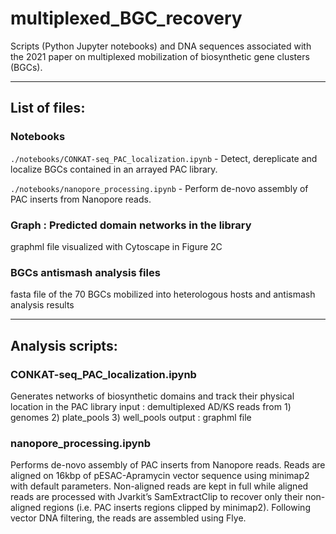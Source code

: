 # multiplexed_BGC_recovery

Scripts (Python Jupyter notebooks) and DNA sequences associated with the 2021 paper on multiplexed mobilization of biosynthetic gene clusters (BGCs).  

---
## List of files:

### Notebooks
```./notebooks/CONKAT-seq_PAC_localization.ipynb``` - Detect, dereplicate and localize BGCs contained in an arrayed PAC library.

```./notebooks/nanopore_processing.ipynb``` - Perform de-novo assembly of PAC inserts from Nanopore reads.

### Graph : Predicted domain networks in the library
graphml file visualized with Cytoscape in Figure 2C

### BGCs antismash analysis files
fasta file of the 70 BGCs mobilized into heterologous hosts and antismash analysis results 

---

## Analysis scripts:
### CONKAT-seq_PAC_localization.ipynb
Generates networks of biosynthetic domains and track their physical location in the PAC library
input : demultiplexed AD/KS reads from 1) genomes 2) plate_pools 3) well_pools
output : graphml file

### nanopore_processing.ipynb
Performs de-novo assembly of PAC inserts from Nanopore reads. Reads are aligned on 16kbp of pESAC-Apramycin vector sequence using minimap2 with default parameters. Non-aligned reads are kept in full while aligned reads are processed with Jvarkit’s SamExtractClip to recover only their non-aligned regions (i.e. PAC inserts regions clipped by minimap2). Following vector DNA filtering, the reads are assembled using Flye.
